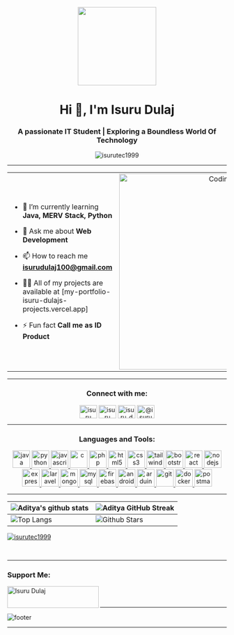 <p align="center">
<picture><img src = "https://github.com/7oSkaaa/7oSkaaa/blob/main/Images/about_me.gif?raw=true"  width = 180px  ></picture>
</p>
<h1 align="center">Hi 👋, I'm Isuru Dulaj</h1>
<h3 align="center">A passionate IT Student | Exploring a Boundless World Of Technology</h3>

<p align="center"> <img src="https://komarev.com/ghpvc/?username=isurutec1999&label=Profile%20views&color=0e75b6&style=flat" alt="isurutec1999" /> </p>

---
<table align="center">
<tr border="none">
<td width="50%" align="left">
  
- 🌱 I’m currently learning **Java, MERV Stack, Python**

- 💬 Ask me about **Web Development**

- 📫 How to reach me **isurudulaj100@gmail.com**

- 👨‍💻 All of my projects are available at [my-portfolio-isuru-dulajs-projects.vercel.app]

- ⚡ Fun fact **Call me as ID Product**

 </td>
<td width="50%" align="center">

  <img align="center" alt="Coding" width="450" src="https://repository-images.githubusercontent.com/588181932/e36ec678-7984-4cdd-8e4c-a3932772ff8e">

  
  </td>
</tr>
</table>


---

<h3 align="center">Connect with me:</h3>
<p align="center">
<a href="https://linkedin.com/in/isuru dulaj" target="blank"><img align="center" src="https://raw.githubusercontent.com/rahuldkjain/github-profile-readme-generator/master/src/images/icons/Social/linked-in-alt.svg" alt="isuru dulaj" height="30" width="40" /></a>
<a href="https://fb.com/isuru dulaj" target="blank"><img align="center" src="https://raw.githubusercontent.com/rahuldkjain/github-profile-readme-generator/master/src/images/icons/Social/facebook.svg" alt="isuru dulaj" height="30" width="40" /></a>
<a href="https://instagram.com/isuru_dulaj_99" target="blank"><img align="center" src="https://raw.githubusercontent.com/rahuldkjain/github-profile-readme-generator/master/src/images/icons/Social/instagram.svg" alt="isuru_dulaj_99" height="30" width="40" /></a>
<a href="https://www.youtube.com/c/@isurudulaj3535" target="blank"><img align="center" src="https://raw.githubusercontent.com/rahuldkjain/github-profile-readme-generator/master/src/images/icons/Social/youtube.svg" alt="@isurudulaj3535" height="30" width="40" /></a>
</p>

---

<h3 align="center">Languages and Tools:</h3>
<p align="center"><a href="https://www.java.com" target="_blank" rel="noreferrer"> <img src="https://github.com/Scar1109/skill-icons/blob/main/icons/Java-Light.svg" alt="java" width="40" height="40"/> </a> <a href="https://www.python.org" target="_blank" rel="noreferrer"> <img src="https://github.com/Scar1109/skill-icons/blob/main/icons/Python-Light.svg" alt="python" width="40" height="40"/> </a> <a href="https://developer.mozilla.org/en-US/docs/Web/JavaScript" target="_blank" rel="noreferrer"> <img src="https://github.com/Scar1109/skill-icons/blob/main/icons/JavaScript.svg" alt="javascript" width="40" height="40"/> </a> <a href="https://www.cprogramming.com/" target="_blank" rel="noreferrer"> <img src="https://github.com/Scar1109/skill-icons/blob/main/icons/C.svg" alt="c" width="40" height="40"/> </a> <a href="https://www.php.net" target="_blank" rel="noreferrer"> <img src="https://github.com/Scar1109/skill-icons/blob/main/icons/PHP-Light.svg" alt="php" width="40" height="40"/> </a> <a href="https://www.w3.org/html/" target="_blank" rel="noreferrer"> <img src="https://github.com/Scar1109/skill-icons/blob/main/icons/HTML.svg" alt="html5" width="40" height="40"/> </a>  <a href="https://www.w3schools.com/css/" target="_blank" rel="noreferrer"> <img src="https://github.com/Scar1109/skill-icons/blob/main/icons/CSS.svg" alt="css3" width="40" height="40"/> </a> <a href="https://tailwindcss.com/" target="_blank" rel="noreferrer"> <img src="https://github.com/Scar1109/skill-icons/blob/main/icons/TailwindCSS-Light.svg" alt="tailwind" width="40" height="40"/> </a> <a href="https://getbootstrap.com" target="_blank" rel="noreferrer"> <img src="https://github.com/Scar1109/skill-icons/blob/main/icons/Bootstrap.svg" alt="bootstrap" width="40" height="40"/> </a> 
<a href="https://reactjs.org/" target="_blank" rel="noreferrer"> <img src="https://github.com/Scar1109/skill-icons/blob/main/icons/React-Light.svg" alt="react" width="40" height="40"/> </a> <a href="https://nodejs.org" target="_blank" rel="noreferrer"> <img src="https://github.com/Scar1109/skill-icons/blob/main/icons/NodeJS-Light.svg" alt="nodejs" width="40" height="40"/> </a> <a href="https://expressjs.com" target="_blank" rel="noreferrer"> <img src="https://github.com/Scar1109/skill-icons/blob/main/icons/ExpressJS-Light.svg" alt="express" width="40" height="40"/> </a> <a href="https://laravel.com/" target="_blank" rel="noreferrer"> <img src="https://github.com/Scar1109/skill-icons/blob/main/icons/Laravel-Light.svg" alt="laravel" width="40" height="40"/> </a> <a href="https://www.mongodb.com/" target="_blank" rel="noreferrer"> <img src="https://github.com/Scar1109/skill-icons/blob/main/icons/MongoDB.svg" alt="mongodb" width="40" height="40"/> </a> <a href="https://www.mysql.com/" target="_blank" rel="noreferrer"> <img src="https://github.com/Scar1109/skill-icons/blob/main/icons/MySQL-Light.svg" alt="mysql" width="40" height="40"/> </a> <a href="https://firebase.google.com/" target="_blank" rel="noreferrer"> <img src="https://github.com/Scar1109/skill-icons/blob/main/icons/Firebase-Light.svg" alt="firebase" width="40" height="40"/> </a> <a href="https://developer.android.com" target="_blank" rel="noreferrer"> <img src="https://github.com/Scar1109/skill-icons/blob/main/icons/AndroidStudio-Light.svg" alt="android" width="40" height="40"/> </a> <a href="https://www.arduino.cc/" target="_blank" rel="noreferrer"> <img src="https://github.com/Scar1109/skill-icons/blob/main/icons/Arduino.svg" alt="arduino" width="40" height="40"/> </a> <a href="https://git-scm.com/" target="_blank" rel="noreferrer"> <img src="https://github.com/Scar1109/skill-icons/blob/main/icons/Git.svg" alt="git" width="40" height="40"/> </a> <a href="https://www.docker.com/" target="_blank" rel="noreferrer"> <img src="https://github.com/Scar1109/skill-icons/blob/main/icons/Docker.svg" alt="docker" width="40" height="40"/> </a> <a href="https://postman.com" target="_blank" rel="noreferrer"> <img src="https://github.com/Scar1109/skill-icons/blob/main/icons/Postman.svg" alt="postman" width="40" height="40"/> </a>  </p>

---

| ![Aditya's github stats](https://github-readme-stats.vercel.app/api?username=IsuruTec1999&show_icons=true&theme=tokyonight) | ![Aditya GitHub Streak](https://github-readme-streak-stats.herokuapp.com/?user=IsuruTec1999&theme=tokyonight) |
| --- | --- |
| ![Top Langs](https://github-readme-stats.vercel.app/api/top-langs/?username=IsuruTec1999&theme=tokyonight) | ![Github Stars](https://github-readme-stats.vercel.app/api?username=IsuruTec1999&show_icons=true&locale=en&count_private=true&hide_rank=true&custom_title=My%20GitHub%20Stats&disable_animations=true&theme=tokyonight) |


<p align="left"> <a href="https://github.com/ryo-ma/github-profile-trophy"><img src="https://github-profile-trophy.vercel.app/?username=isurutec1999" alt="isurutec1999" /></a> </p><br>

---

<h3 align="left">Support Me:</h3>
<p><a href="https://www.buymeacoffee.com/Isuru Dulaj"> <img align="left" src="https://cdn.buymeacoffee.com/buttons/v2/default-yellow.png" height="50" width="210" alt="Isuru Dulaj" /></a></p><br><br>

---

![footer](https://github.com/JayantGoel001/JayantGoel001/blob/master/WEBP/footer.webp)

---







